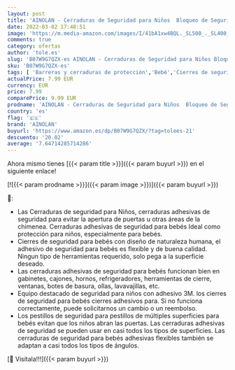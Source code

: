 ```yaml
---
layout: post
title: 'AINOLAN - Cerraduras de Seguridad para Niños  Bloqueo de Seguridad Bebés  Cierres para Armarios  WC  Cocinas  Puertas y Ventanas  Nevera  6 Pieza  Transparente'
date: 2022-03-02 17:48:51
image: 'https://m.media-amazon.com/images/I/41bA1xw4BQL._SL500_._SL400_.jpg'
comments: true
category: ofertas
author: 'tole.es'
slug: 'B07W9G7QZX-es AINOLAN - Cerraduras de Seguridad para Niños Bloqueo de...'
sku: 'B07W9G7QZX-es'
tags: [ 'Barreras y cerraduras de protección','Bebé','Cierres de seguridad para armarios','Seguridad','ainolan','bebés', ]
actualPrice: 7.99 EUR
currency: EUR
price: 7.99
comparePrice: 9.99 EUR
prodname: 'AINOLAN - Cerraduras de Seguridad para Niños  Bloqueo de Seguridad Bebés  Cierres para Armarios  WC  Cocinas  Puertas y Ventanas  Nevera  6 Pieza  Transparente'
country: 'es'
flag: '🇪🇸'
brand: 'AINOLAN'
buyurl: 'https://www.amazon.es/dp/B07W9G7QZX/?tag=tolees-21'
descuento: '20.02'
average: '7.64714285714286'
---
```


Ahora mismo tienes [{{< param title >}}]({{< param buyurl >}}) en el siguiente enlace!

[![{{< param prodname >}}]({{< param image >}})]({{< param buyurl >}})

🔎:

- Las Cerraduras de seguridad para Niños, cerraduras adhesivas de seguridad para evitar la apertura de puertas u otras áreas de la chimenea. Cerraduras adhesivas de seguridad para bebés Ideal como protección para niños, especialmente para bebés.
- Cierres de seguridad para bebés con diseño de naturaleza humana, el adhesivo de seguridad para bebés es flexible y de buena calidad. Ningun tipo de herramientas requerido, solo pega a la superficie deseado.
- Las cerraduras adhesivas de seguridad para bebés funcionan bien en gabinetes, cajones, hornos, refrigeradores, herramientas de cierre, ventanas, botes de basura, ollas, lavavajillas, etc.
- Equipo destacado de seguridad para niños con adhesivo 3M. los cierres de seguridad para bebés cierres adhesivos para. Si no funciona correctamente, puede solicitarnos un cambio o un reembolso.
- Los pestillos de seguridad para pestillos de múltiples superficies para bebés evitan que los niños abran las puertas. Las cerraduras adhesivas de seguridad se pueden usar en casi todos los tipos de superficies. Las cerraduras de seguridad para bebés adhesivas flexibles también se adaptan a casi todos los tipos de ángulos.

[🛒 Visítala!!!]({{< param buyurl >}})

